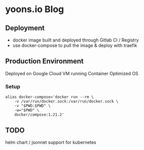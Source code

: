 
# yoons.io Blog

## Deployment

* docker image built and deployed through Gitlab CI / Registry
* use docker-compose to pull the image & deploy with traefik

## Production Environment

Deployed on Google Cloud VM running Container Optimized OS

### Setup

```
alias docker-compose='docker run --rm \
    -v /var/run/docker.sock:/var/run/docker.sock \
    -v "$PWD:$PWD" \
    -w="$PWD" \
    docker/compose:1.21.2'
```

## TODO

helm chart / jsonnet support for kubernetes
